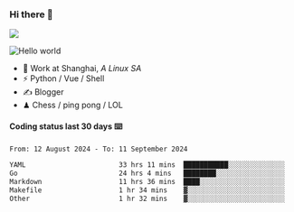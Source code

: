 ### Hi there 👋
![](https://komarev.com/ghpvc/?username=Xuhandsome)


<img src="https://github-readme-stats.vercel.app/api?username=XuHandsome&show_icons=true&theme=merko" alt="Hello world">

<br/>

- 🍻  Work at Shanghai, _A Linux SA_
- ⚡  Python / Vue / Shell
- ✍️  Blogger
- ♟  Chess / ping pong / LOL

#### Coding status last 30 days ⌨️

<!--START_SECTION:waka-->

```txt
From: 12 August 2024 - To: 11 September 2024

YAML                       33 hrs 11 mins  ███████████░░░░░░░░░░░░░░   44.25 %
Go                         24 hrs 4 mins   ████████░░░░░░░░░░░░░░░░░   32.09 %
Markdown                   11 hrs 36 mins  ████░░░░░░░░░░░░░░░░░░░░░   15.48 %
Makefile                   1 hr 34 mins    ▓░░░░░░░░░░░░░░░░░░░░░░░░   02.10 %
Other                      1 hr 32 mins    ▓░░░░░░░░░░░░░░░░░░░░░░░░   02.04 %
```

<!--END_SECTION:waka-->

